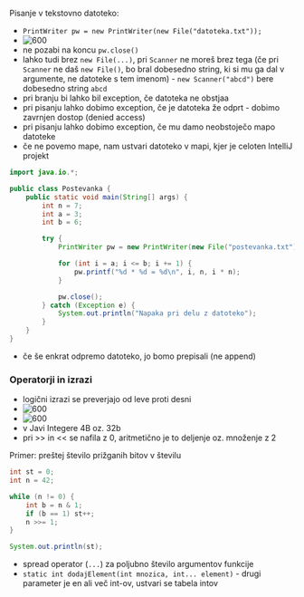 Pisanje v tekstovno datoteko:
- `PrintWriter pw = new PrintWriter(new File("datoteka.txt"));`
- ![600](Pasted%20image%2020240320084638.png)
- ne pozabi na koncu `pw.close()`
- lahko tudi brez `new File(...)`, pri `Scanner` ne moreš brez tega (če pri `Scanner` ne daš `new File()`, bo bral dobesedno string, ki si mu ga dal v argumente, ne datoteke s tem imenom) - `new Scanner("abcd")` bere dobesedno string `abcd`
- pri branju bi lahko bil exception, če datoteka ne obstjaa
- pri pisanju lahko dobimo exception, če je datoteka že odprt - dobimo zavrnjen dostop (denied access)
- pri pisanju lahko dobimo exception, če mu damo neobstoječo mapo datoteke
- če ne povemo mape, nam ustvari datoteko v mapi, kjer je celoten IntelliJ projekt

```java
import java.io.*;

public class Postevanka {
    public static void main(String[] args) {
        int n = 7;
        int a = 3;
        int b = 6;

        try {
            PrintWriter pw = new PrintWriter(new File("postevanka.txt"));

            for (int i = a; i <= b; i += 1) {
                pw.printf("%d * %d = %d\n", i, n, i * n);
            }

            pw.close();
        } catch (Exception e) {
            System.out.println("Napaka pri delu z datoteko");
        }
    }
}
```

- če še enkrat odpremo datoteko, jo bomo prepisali (ne append)

### Operatorji in izrazi

- logični izrazi se preverjajo od leve proti desni
- ![600](Pasted%20image%2020240320091713.png)
- ![600](Pasted%20image%2020240320093150.png)
- v Javi Integere 4B oz. 32b
- pri >> in << se nafila z 0, aritmetično je to deljenje oz. množenje z 2

Primer: preštej število prižganih bitov v številu
```java
int st = 0;
int n = 42;

while (n != 0) {
	int b = n & 1;
	if (b == 1) st++;
	n >>= 1;
}

System.out.println(st);
```

- spread operator (`...`) za poljubno število argumentov funkcije
- `static int dodajElement(int mnozica, int... element)` - drugi parameter je en ali več int-ov, ustvari se tabela intov